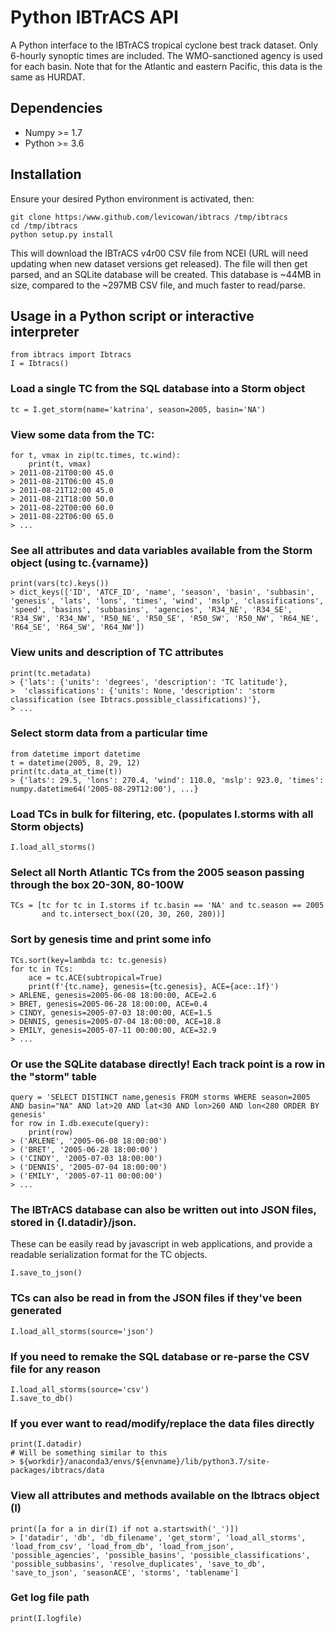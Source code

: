 # Python IBTrACS API

A Python interface to the IBTrACS tropical cyclone best track dataset. Only 6-hourly synoptic times are included. The WMO-sanctioned agency is used for each basin. Note that for the Atlantic and eastern Pacific, this data is the same as HURDAT.

## Dependencies
- Numpy >= 1.7
- Python >= 3.6

## Installation

Ensure your desired Python environment is activated, then:
```
git clone https:/www.github.com/levicowan/ibtracs /tmp/ibtracs
cd /tmp/ibtracs
python setup.py install
```

This will download the IBTrACS v4r00 CSV file from NCEI (URL will need updating when new dataset versions get released). The file will then get parsed, and an SQLite database will be created. This database is ~44MB in size, compared to the ~297MB CSV file, and much faster to read/parse.

## Usage in a Python script or interactive interpreter

```
from ibtracs import Ibtracs
I = Ibtracs()
```

### Load a single TC from the SQL database into a Storm object
```
tc = I.get_storm(name='katrina', season=2005, basin='NA')
```

### View some data from the TC:
```
for t, vmax in zip(tc.times, tc.wind):
    print(t, vmax)
> 2011-08-21T00:00 45.0
> 2011-08-21T06:00 45.0
> 2011-08-21T12:00 45.0
> 2011-08-21T18:00 50.0
> 2011-08-22T00:00 60.0
> 2011-08-22T06:00 65.0
> ...
```

### See all attributes and data variables available from the Storm object (using tc.{varname})
```
print(vars(tc).keys())
> dict_keys(['ID', 'ATCF_ID', 'name', 'season', 'basin', 'subbasin', 'genesis', 'lats', 'lons', 'times', 'wind', 'mslp', 'classifications', 'speed', 'basins', 'subbasins', 'agencies', 'R34_NE', 'R34_SE', 'R34_SW', 'R34_NW', 'R50_NE', 'R50_SE', 'R50_SW', 'R50_NW', 'R64_NE', 'R64_SE', 'R64_SW', 'R64_NW'])
```

### View units and description of TC attributes
```
print(tc.metadata)
> {'lats': {'units': 'degrees', 'description': 'TC latitude'},
>  'classifications': {'units': None, 'description': 'storm classification (see Ibtracs.possible_classifications)'},
> ...
```

### Select storm data from a particular time
```
from datetime import datetime
t = datetime(2005, 8, 29, 12)
print(tc.data_at_time(t))
> {'lats': 29.5, 'lons': 270.4, 'wind': 110.0, 'mslp': 923.0, 'times': numpy.datetime64('2005-08-29T12:00'), ...}
```

### Load TCs in bulk for filtering, etc. (populates I.storms with all Storm objects)
```
I.load_all_storms()
```

### Select all North Atlantic TCs from the 2005 season passing through the box 20-30N, 80-100W
```
TCs = [tc for tc in I.storms if tc.basin == 'NA' and tc.season == 2005
       and tc.intersect_box((20, 30, 260, 280))]
```

### Sort by genesis time and print some info
```
TCs.sort(key=lambda tc: tc.genesis)
for tc in TCs:
    ace = tc.ACE(subtropical=True)
    print(f'{tc.name}, genesis={tc.genesis}, ACE={ace:.1f}')
> ARLENE, genesis=2005-06-08 18:00:00, ACE=2.6
> BRET, genesis=2005-06-28 18:00:00, ACE=0.4
> CINDY, genesis=2005-07-03 18:00:00, ACE=1.5
> DENNIS, genesis=2005-07-04 18:00:00, ACE=18.8
> EMILY, genesis=2005-07-11 00:00:00, ACE=32.9
> ...
```

### Or use the SQLite database directly! Each track point is a row in the "storm" table
```
query = 'SELECT DISTINCT name,genesis FROM storms WHERE season=2005 AND basin="NA" AND lat>20 AND lat<30 AND lon>260 AND lon<280 ORDER BY genesis'
for row in I.db.execute(query):
    print(row)
> ('ARLENE', '2005-06-08 18:00:00')
> ('BRET', '2005-06-28 18:00:00')
> ('CINDY', '2005-07-03 18:00:00')
> ('DENNIS', '2005-07-04 18:00:00')
> ('EMILY', '2005-07-11 00:00:00')
> ...
```

### The IBTrACS database can also be written out into JSON files, stored in {I.datadir}/json.
These can be easily read by javascript in web applications, and provide a readable serialization format for the TC objects.
```
I.save_to_json()
```

### TCs can also be read in from the JSON files if they've been generated
```
I.load_all_storms(source='json')
```

### If you need to remake the SQL database or re-parse the CSV file for any reason
```
I.load_all_storms(source='csv')
I.save_to_db()
```

### If you ever want to read/modify/replace the data files directly
```
print(I.datadir)
# Will be something similar to this
> ${workdir}/anaconda3/envs/${envname}/lib/python3.7/site-packages/ibtracs/data
```

### View all attributes and methods available on the Ibtracs object (I)
```
print([a for a in dir(I) if not a.startswith('_')])
> ['datadir', 'db', 'db_filename', 'get_storm', 'load_all_storms', 'load_from_csv', 'load_from_db', 'load_from_json', 'possible_agencies', 'possible_basins', 'possible_classifications', 'possible_subbasins', 'resolve_duplicates', 'save_to_db', 'save_to_json', 'seasonACE', 'storms', 'tablename']
```

### Get log file path
```
print(I.logfile)
```
